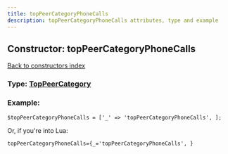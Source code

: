 ```yaml
---
title: topPeerCategoryPhoneCalls
description: topPeerCategoryPhoneCalls attributes, type and example
---
```

## Constructor: topPeerCategoryPhoneCalls  
[Back to constructors index](index.md)






### Type: [TopPeerCategory](../types/TopPeerCategory.md)


### Example:

```
$topPeerCategoryPhoneCalls = ['_' => 'topPeerCategoryPhoneCalls', ];
```  

Or, if you're into Lua:  


```
topPeerCategoryPhoneCalls={_='topPeerCategoryPhoneCalls', }

```


